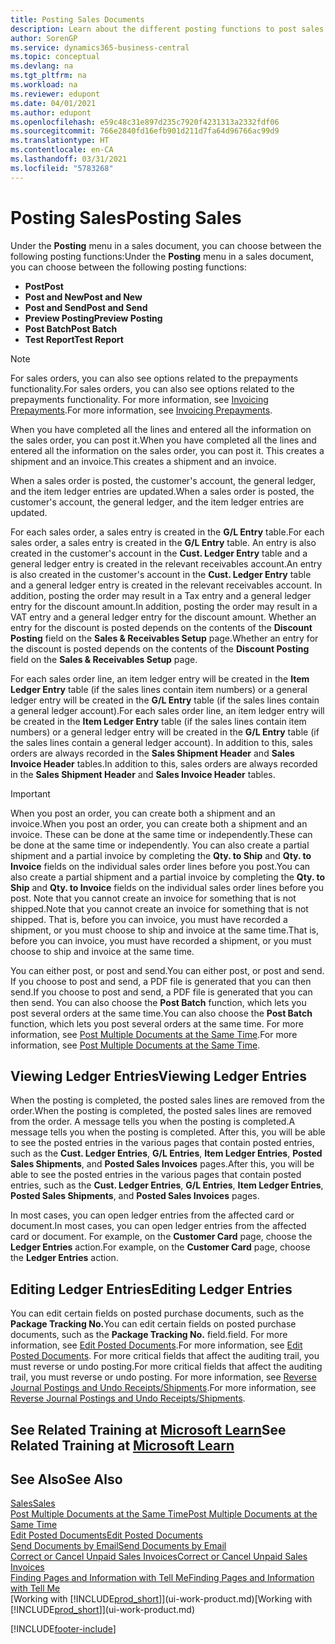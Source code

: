 ```yaml
---
title: Posting Sales Documents
description: Learn about the different posting functions to post sales documents, and how you can update posted documents.
author: SorenGP
ms.service: dynamics365-business-central
ms.topic: conceptual
ms.devlang: na
ms.tgt_pltfrm: na
ms.workload: na
ms.reviewer: edupont
ms.date: 04/01/2021
ms.author: edupont
ms.openlocfilehash: e59c48c31e897d235c7920f4231313a2332fdf06
ms.sourcegitcommit: 766e2840fd16efb901d211d7fa64d96766ac99d9
ms.translationtype: HT
ms.contentlocale: en-CA
ms.lasthandoff: 03/31/2021
ms.locfileid: "5783268"
---
```

# <a name="posting-sales"></a><span data-ttu-id="4dfa1-103">Posting Sales</span><span class="sxs-lookup"><span data-stu-id="4dfa1-103">Posting Sales</span></span>

<span data-ttu-id="4dfa1-104">Under the **Posting** menu in a sales document, you can choose between the following posting functions:</span><span class="sxs-lookup"><span data-stu-id="4dfa1-104">Under the **Posting** menu in a sales document, you can choose between the following posting functions:</span></span>

* <span data-ttu-id="4dfa1-105">**Post**</span><span class="sxs-lookup"><span data-stu-id="4dfa1-105">**Post**</span></span>
* <span data-ttu-id="4dfa1-106">**Post and New**</span><span class="sxs-lookup"><span data-stu-id="4dfa1-106">**Post and New**</span></span>
* <span data-ttu-id="4dfa1-107">**Post and Send**</span><span class="sxs-lookup"><span data-stu-id="4dfa1-107">**Post and Send**</span></span>
* <span data-ttu-id="4dfa1-108">**Preview Posting**</span><span class="sxs-lookup"><span data-stu-id="4dfa1-108">**Preview Posting**</span></span>
* <span data-ttu-id="4dfa1-109">**Post Batch**</span><span class="sxs-lookup"><span data-stu-id="4dfa1-109">**Post Batch**</span></span>
* <span data-ttu-id="4dfa1-110">**Test Report**</span><span class="sxs-lookup"><span data-stu-id="4dfa1-110">**Test Report**</span></span>

> [!NOTE]
> <span data-ttu-id="4dfa1-111">For sales orders, you can also see options related to the prepayments functionality.</span><span class="sxs-lookup"><span data-stu-id="4dfa1-111">For sales orders, you can also see options related to the prepayments functionality.</span></span> <span data-ttu-id="4dfa1-112">For more information, see [Invoicing Prepayments](finance-invoice-prepayments.md).</span><span class="sxs-lookup"><span data-stu-id="4dfa1-112">For more information, see [Invoicing Prepayments](finance-invoice-prepayments.md).</span></span>

<span data-ttu-id="4dfa1-113">When you have completed all the lines and entered all the information on the sales order, you can post it.</span><span class="sxs-lookup"><span data-stu-id="4dfa1-113">When you have completed all the lines and entered all the information on the sales order, you can post it.</span></span> <span data-ttu-id="4dfa1-114">This creates a shipment and an invoice.</span><span class="sxs-lookup"><span data-stu-id="4dfa1-114">This creates a shipment and an invoice.</span></span>

<span data-ttu-id="4dfa1-115">When a sales order is posted, the customer's account, the general ledger, and the item ledger entries are updated.</span><span class="sxs-lookup"><span data-stu-id="4dfa1-115">When a sales order is posted, the customer's account, the general ledger, and the item ledger entries are updated.</span></span>

<span data-ttu-id="4dfa1-116">For each sales order, a sales entry is created in the **G/L Entry** table.</span><span class="sxs-lookup"><span data-stu-id="4dfa1-116">For each sales order, a sales entry is created in the **G/L Entry** table.</span></span> <span data-ttu-id="4dfa1-117">An entry is also created in the customer's account in the **Cust. Ledger Entry** table and a general ledger entry is created in the relevant receivables account.</span><span class="sxs-lookup"><span data-stu-id="4dfa1-117">An entry is also created in the customer's account in the **Cust. Ledger Entry** table and a general ledger entry is created in the relevant receivables account.</span></span> <span data-ttu-id="4dfa1-118">In addition, posting the order may result in a Tax entry and a general ledger entry for the discount amount.</span><span class="sxs-lookup"><span data-stu-id="4dfa1-118">In addition, posting the order may result in a VAT entry and a general ledger entry for the discount amount.</span></span> <span data-ttu-id="4dfa1-119">Whether an entry for the discount is posted depends on the contents of the **Discount Posting** field on the **Sales & Receivables Setup** page.</span><span class="sxs-lookup"><span data-stu-id="4dfa1-119">Whether an entry for the discount is posted depends on the contents of the **Discount Posting** field on the **Sales & Receivables Setup** page.</span></span>

<span data-ttu-id="4dfa1-120">For each sales order line, an item ledger entry will be created in the **Item Ledger Entry** table (if the sales lines contain item numbers) or a general ledger entry will be created in the **G/L Entry** table (if the sales lines contain a general ledger account).</span><span class="sxs-lookup"><span data-stu-id="4dfa1-120">For each sales order line, an item ledger entry will be created in the **Item Ledger Entry** table (if the sales lines contain item numbers) or a general ledger entry will be created in the **G/L Entry** table (if the sales lines contain a general ledger account).</span></span> <span data-ttu-id="4dfa1-121">In addition to this, sales orders are always recorded in the **Sales Shipment Header** and **Sales Invoice Header** tables.</span><span class="sxs-lookup"><span data-stu-id="4dfa1-121">In addition to this, sales orders are always recorded in the **Sales Shipment Header** and **Sales Invoice Header** tables.</span></span>

> [!IMPORTANT]  
> <span data-ttu-id="4dfa1-122">When you post an order, you can create both a shipment and an invoice.</span><span class="sxs-lookup"><span data-stu-id="4dfa1-122">When you post an order, you can create both a shipment and an invoice.</span></span> <span data-ttu-id="4dfa1-123">These can be done at the same time or independently.</span><span class="sxs-lookup"><span data-stu-id="4dfa1-123">These can be done at the same time or independently.</span></span> <span data-ttu-id="4dfa1-124">You can also create a partial shipment and a partial invoice by completing the **Qty. to Ship** and **Qty. to Invoice** fields on the individual sales order lines before you post.</span><span class="sxs-lookup"><span data-stu-id="4dfa1-124">You can also create a partial shipment and a partial invoice by completing the **Qty. to Ship** and **Qty. to Invoice** fields on the individual sales order lines before you post.</span></span> <span data-ttu-id="4dfa1-125">Note that you cannot create an invoice for something that is not shipped.</span><span class="sxs-lookup"><span data-stu-id="4dfa1-125">Note that you cannot create an invoice for something that is not shipped.</span></span> <span data-ttu-id="4dfa1-126">That is, before you can invoice, you must have recorded a shipment, or you must choose to ship and invoice at the same time.</span><span class="sxs-lookup"><span data-stu-id="4dfa1-126">That is, before you can invoice, you must have recorded a shipment, or you must choose to ship and invoice at the same time.</span></span>

<span data-ttu-id="4dfa1-127">You can either post, or post and send.</span><span class="sxs-lookup"><span data-stu-id="4dfa1-127">You can either post, or post and send.</span></span> <span data-ttu-id="4dfa1-128">If you choose to post and send, a PDF file is generated that you can then send.</span><span class="sxs-lookup"><span data-stu-id="4dfa1-128">If you choose to post and send, a PDF file is generated that you can then send.</span></span> <span data-ttu-id="4dfa1-129">You can also choose the **Post Batch** function, which lets you post several orders at the same time.</span><span class="sxs-lookup"><span data-stu-id="4dfa1-129">You can also choose the **Post Batch** function, which lets you post several orders at the same time.</span></span> <span data-ttu-id="4dfa1-130">For more information, see [Post Multiple Documents at the Same Time](ui-batch-posting.md).</span><span class="sxs-lookup"><span data-stu-id="4dfa1-130">For more information, see [Post Multiple Documents at the Same Time](ui-batch-posting.md).</span></span>

## <a name="viewing-ledger-entries"></a><span data-ttu-id="4dfa1-131">Viewing Ledger Entries</span><span class="sxs-lookup"><span data-stu-id="4dfa1-131">Viewing Ledger Entries</span></span>

<span data-ttu-id="4dfa1-132">When the posting is completed, the posted sales lines are removed from the order.</span><span class="sxs-lookup"><span data-stu-id="4dfa1-132">When the posting is completed, the posted sales lines are removed from the order.</span></span> <span data-ttu-id="4dfa1-133">A message tells you when the posting is completed.</span><span class="sxs-lookup"><span data-stu-id="4dfa1-133">A message tells you when the posting is completed.</span></span> <span data-ttu-id="4dfa1-134">After this, you will be able to see the posted entries in the various pages that contain posted entries, such as the **Cust. Ledger Entries**, **G/L Entries**, **Item Ledger Entries**, **Posted Sales Shipments**, and **Posted Sales Invoices** pages.</span><span class="sxs-lookup"><span data-stu-id="4dfa1-134">After this, you will be able to see the posted entries in the various pages that contain posted entries, such as the **Cust. Ledger Entries**, **G/L Entries**, **Item Ledger Entries**, **Posted Sales Shipments**, and **Posted Sales Invoices** pages.</span></span>  

<span data-ttu-id="4dfa1-135">In most cases, you can open ledger entries from the affected card or document.</span><span class="sxs-lookup"><span data-stu-id="4dfa1-135">In most cases, you can open ledger entries from the affected card or document.</span></span> <span data-ttu-id="4dfa1-136">For example, on the **Customer Card** page, choose the **Ledger Entries** action.</span><span class="sxs-lookup"><span data-stu-id="4dfa1-136">For example, on the **Customer Card** page, choose the **Ledger Entries** action.</span></span>

## <a name="editing-ledger-entries"></a><span data-ttu-id="4dfa1-137">Editing Ledger Entries</span><span class="sxs-lookup"><span data-stu-id="4dfa1-137">Editing Ledger Entries</span></span>

<span data-ttu-id="4dfa1-138">You can edit certain fields on posted purchase documents, such as the **Package Tracking No.**</span><span class="sxs-lookup"><span data-stu-id="4dfa1-138">You can edit certain fields on posted purchase documents, such as the **Package Tracking No.**</span></span> <span data-ttu-id="4dfa1-139">field.</span><span class="sxs-lookup"><span data-stu-id="4dfa1-139">field.</span></span> <span data-ttu-id="4dfa1-140">For more information, see [Edit Posted Documents](across-edit-posted-document.md).</span><span class="sxs-lookup"><span data-stu-id="4dfa1-140">For more information, see [Edit Posted Documents](across-edit-posted-document.md).</span></span> <span data-ttu-id="4dfa1-141">For more critical fields that affect the auditing trail, you must reverse or undo posting.</span><span class="sxs-lookup"><span data-stu-id="4dfa1-141">For more critical fields that affect the auditing trail, you must reverse or undo posting.</span></span> <span data-ttu-id="4dfa1-142">For more information, see [Reverse Journal Postings and Undo Receipts/Shipments](finance-how-reverse-journal-posting.md).</span><span class="sxs-lookup"><span data-stu-id="4dfa1-142">For more information, see [Reverse Journal Postings and Undo Receipts/Shipments](finance-how-reverse-journal-posting.md).</span></span>

## <a name="see-related-training-at-microsoft-learn"></a><span data-ttu-id="4dfa1-143">See Related Training at [Microsoft Learn](/learn/modules/ship-invoice-items-dynamics-365-business-central/index)</span><span class="sxs-lookup"><span data-stu-id="4dfa1-143">See Related Training at [Microsoft Learn](/learn/modules/ship-invoice-items-dynamics-365-business-central/index)</span></span>

## <a name="see-also"></a><span data-ttu-id="4dfa1-144">See Also</span><span class="sxs-lookup"><span data-stu-id="4dfa1-144">See Also</span></span>

[<span data-ttu-id="4dfa1-145">Sales</span><span class="sxs-lookup"><span data-stu-id="4dfa1-145">Sales</span></span>](sales-manage-sales.md)  
[<span data-ttu-id="4dfa1-146">Post Multiple Documents at the Same Time</span><span class="sxs-lookup"><span data-stu-id="4dfa1-146">Post Multiple Documents at the Same Time</span></span>](ui-batch-posting.md)  
[<span data-ttu-id="4dfa1-147">Edit Posted Documents</span><span class="sxs-lookup"><span data-stu-id="4dfa1-147">Edit Posted Documents</span></span>](across-edit-posted-document.md)  
[<span data-ttu-id="4dfa1-148">Send Documents by Email</span><span class="sxs-lookup"><span data-stu-id="4dfa1-148">Send Documents by Email</span></span>](ui-how-send-documents-email.md)  
[<span data-ttu-id="4dfa1-149">Correct or Cancel Unpaid Sales Invoices</span><span class="sxs-lookup"><span data-stu-id="4dfa1-149">Correct or Cancel Unpaid Sales Invoices</span></span>](sales-how-correct-cancel-sales-invoice.md)  
[<span data-ttu-id="4dfa1-150">Finding Pages and Information with Tell Me</span><span class="sxs-lookup"><span data-stu-id="4dfa1-150">Finding Pages and Information with Tell Me</span></span>](ui-search.md)  
<span data-ttu-id="4dfa1-151">[Working with [!INCLUDE[prod_short](includes/prod_short.md)]](ui-work-product.md)</span><span class="sxs-lookup"><span data-stu-id="4dfa1-151">[Working with [!INCLUDE[prod_short](includes/prod_short.md)]](ui-work-product.md)</span></span>

[!INCLUDE[footer-include](includes/footer-banner.md)]  
